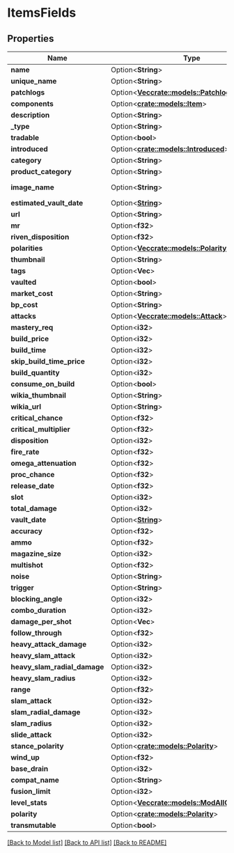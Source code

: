 # ItemsFields

## Properties

Name | Type | Description | Notes
------------ | ------------- | ------------- | -------------
**name** | Option<**String**> |  | [optional]
**unique_name** | Option<**String**> |  | [optional]
**patchlogs** | Option<[**Vec<crate::models::Patchlog>**](patchlog.md)> |  | [optional]
**components** | Option<[**crate::models::Item**](item.md)> |  | [optional]
**description** | Option<**String**> |  | [optional]
**_type** | Option<**String**> |  | [optional]
**tradable** | Option<**bool**> |  | [optional]
**introduced** | Option<[**crate::models::Introduced**](introduced.md)> |  | [optional]
**category** | Option<**String**> |  | [optional]
**product_category** | Option<**String**> |  | [optional]
**image_name** | Option<**String**> | Image name, accessible at https://cdn.warframestat.us/img/{imageName}  | [optional]
**estimated_vault_date** | Option<[**String**](string.md)> |  | [optional]
**url** | Option<**String**> |  | [optional]
**mr** | Option<**f32**> |  | [optional]
**riven_disposition** | Option<**f32**> |  | [optional]
**polarities** | Option<[**Vec<crate::models::Polarity>**](polarity.md)> |  | [optional]
**thumbnail** | Option<**String**> |  | [optional]
**tags** | Option<**Vec<String>**> |  | [optional]
**vaulted** | Option<**bool**> |  | [optional]
**market_cost** | Option<**String**> |  | [optional]
**bp_cost** | Option<**String**> |  | [optional]
**attacks** | Option<[**Vec<crate::models::Attack>**](attack.md)> |  | [optional]
**mastery_req** | Option<**i32**> |  | [optional]
**build_price** | Option<**i32**> |  | [optional]
**build_time** | Option<**i32**> |  | [optional]
**skip_build_time_price** | Option<**i32**> |  | [optional]
**build_quantity** | Option<**i32**> |  | [optional]
**consume_on_build** | Option<**bool**> |  | [optional]
**wikia_thumbnail** | Option<**String**> |  | [optional]
**wikia_url** | Option<**String**> |  | [optional]
**critical_chance** | Option<**f32**> |  | [optional]
**critical_multiplier** | Option<**f32**> |  | [optional]
**disposition** | Option<**i32**> |  | [optional]
**fire_rate** | Option<**f32**> |  | [optional]
**omega_attenuation** | Option<**f32**> |  | [optional]
**proc_chance** | Option<**f32**> |  | [optional]
**release_date** | Option<**f32**> |  | [optional]
**slot** | Option<**i32**> | Specifies the slot of an item. | [optional]
**total_damage** | Option<**i32**> |  | [optional]
**vault_date** | Option<[**String**](string.md)> |  | [optional]
**accuracy** | Option<**f32**> |  | [optional]
**ammo** | Option<**f32**> |  | [optional]
**magazine_size** | Option<**i32**> |  | [optional]
**multishot** | Option<**f32**> |  | [optional]
**noise** | Option<**String**> |  | [optional]
**trigger** | Option<**String**> |  | [optional]
**blocking_angle** | Option<**i32**> |  | [optional]
**combo_duration** | Option<**i32**> |  | [optional]
**damage_per_shot** | Option<**Vec<f32>**> |  | [optional]
**follow_through** | Option<**f32**> |  | [optional]
**heavy_attack_damage** | Option<**i32**> |  | [optional]
**heavy_slam_attack** | Option<**i32**> |  | [optional]
**heavy_slam_radial_damage** | Option<**i32**> |  | [optional]
**heavy_slam_radius** | Option<**i32**> |  | [optional]
**range** | Option<**f32**> |  | [optional]
**slam_attack** | Option<**i32**> |  | [optional]
**slam_radial_damage** | Option<**i32**> |  | [optional]
**slam_radius** | Option<**i32**> |  | [optional]
**slide_attack** | Option<**i32**> |  | [optional]
**stance_polarity** | Option<[**crate::models::Polarity**](polarity.md)> |  | [optional]
**wind_up** | Option<**f32**> |  | [optional]
**base_drain** | Option<**i32**> |  | [optional]
**compat_name** | Option<**String**> |  | [optional]
**fusion_limit** | Option<**i32**> |  | [optional]
**level_stats** | Option<[**Vec<crate::models::ModAllOfLevelStats>**](mod_allOf_levelStats.md)> |  | [optional]
**polarity** | Option<[**crate::models::Polarity**](polarity.md)> |  | [optional]
**transmutable** | Option<**bool**> |  | [optional]

[[Back to Model list]](../README.md#documentation-for-models) [[Back to API list]](../README.md#documentation-for-api-endpoints) [[Back to README]](../README.md)



